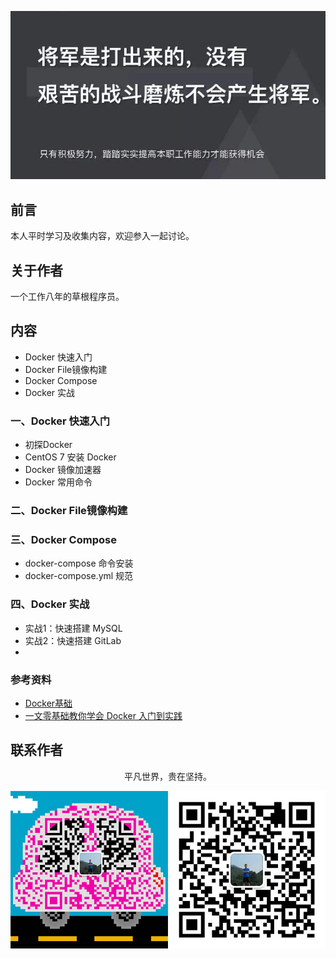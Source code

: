 ![image](./img/timg.jpg)
<br>

## 前言

本人平时学习及收集内容，欢迎参入一起讨论。

## 关于作者

一个工作八年的草根程序员。

## 内容

- Docker 快速入门
- Docker File镜像构建
- Docker Compose
- Docker 实战

### 一、Docker 快速入门

- 初探Docker
- CentOS 7 安装 Docker
- Docker 镜像加速器
- Docker 常用命令

### 二、Docker File镜像构建

### 三、Docker Compose

- docker-compose 命令安装
- docker-compose.yml 规范

### 四、Docker 实战

- 实战1：快速搭建 MySQL
- 实战2：快速搭建 GitLab
- 

### 参考资料

- [Docker基础](https://github.com/frank-lam/fullstack-tutorial/blob/master/notes/Docker%E5%9F%BA%E7%A1%80.md)
- [一文零基础教你学会 Docker 入门到实践](https://mp.weixin.qq.com/s/S7ksqF8z4SYJvcG1DOupNA)

## 联系作者

<div align="center">
    <p>
        平凡世界，贵在坚持。
    </p>
    <img src="./img/contact.png" />
</div>
